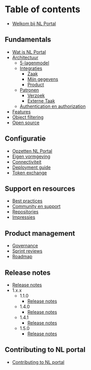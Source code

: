 # Table of contents

* [Welkom bij NL Portal](README.md)

## Fundamentals

* [Wat is NL Portal](fundamentals/wat-is-nl-portal.md)
* [Architectuur](fundamentals/architectuur/README.md)
  * [5-lagenmodel](fundamentals/architectuur/5-lagenmodel.md)
  * [Integraties](fundamentals/architectuur/integraties/README.md)
    * [Zaak](fundamentals/architectuur/integraties/zaak.md)
    * [Mijn gegevens](fundamentals/architectuur/integraties/mijn-gegevens.md)
    * [Product](fundamentals/architectuur/integraties/product.md)
  * [Patronen](fundamentals/architectuur/patronen/README.md)
    * [Verzoek](fundamentals/architectuur/patronen/verzoek.md)
    * [Externe Taak](fundamentals/architectuur/patronen/externe-taak.md)
  * [Authentication en authorization](fundamentals/architectuur/authentication-en-authorization.md)
* [Features](features/features.md)
* [Object filtering](features/zaakinformatieobjecten-filtering/zaakinformatie-object-filtering.md)
* [Open source](fundamentals/open-source.md)


## Configuratie

* [Opzetten NL Portal](configuratie/opzetten-nl-portal.md)
* [Eigen vormgeving](configuratie/eigen-vormgeving.md)
* [Connectiviteit](configuratie/connectiviteit.md)
* [Deployment guide](configuratie/deployment-guide.md)
* [Token exchange](configuratie/tokenexchange.md)

## Support en resources

* [Best practices](support-en-resources/best-practices.md)
* [Community en support](support-en-resources/community-en-support.md)
* [Repositories](support-en-resources/repositories.md)
* [Impressies](support-en-resources/impressies.md)

## Product management

* [Governance](product-management/governance.md)
* [Sprint reviews](product-management/sprintreviews.md)
* [Roadmap](product-management/roadmap.md)

## Release notes

* [Release notes](release-notes/release-notes.md)
* 1.x.x
  * 1.1.0
    * [Release notes](release-notes/major1/1.1.0/release-notes.md)
  * 1.4.0
    * [Release notes](release-notes/major1/1.4.0/release-notes.md)
  * 1.4.1
    * [Release notes](release-notes/major1/1.4.1/release-notes.md)
  * 1.5.0
    * [Release notes](release-notes/major1/1.5.0/release-notes.md)
  
## Contributing to NL portal

* [Contributing to NL portal](contributing/contributing.md)
